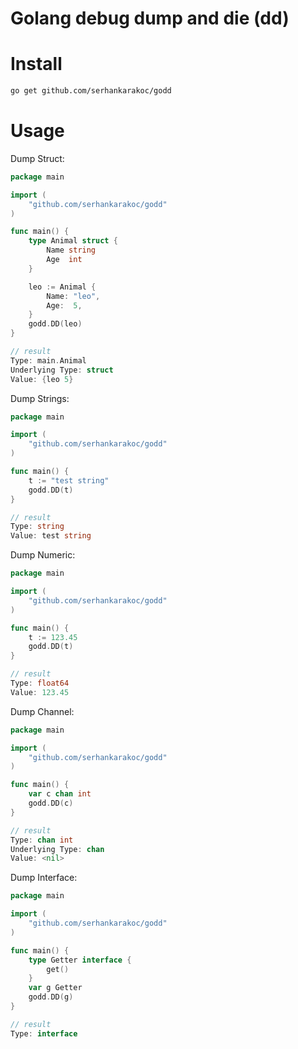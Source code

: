 # Golang debug dump and die (dd)

# Install
```bash
go get github.com/serhankarakoc/godd
```

# Usage 
Dump Struct:
```go
package main

import (
	"github.com/serhankarakoc/godd"
)

func main() {
	type Animal struct {
		Name string
		Age  int
	}

	leo := Animal {
		Name: "leo",
		Age:  5,
	}
	godd.DD(leo)
}

// result
Type: main.Animal
Underlying Type: struct
Value: {leo 5}
```


Dump Strings:
```go
package main

import (
	"github.com/serhankarakoc/godd"
)

func main() {
	t := "test string"
	godd.DD(t)
}

// result
Type: string
Value: test string
```

Dump Numeric:
```go
package main

import (
	"github.com/serhankarakoc/godd"
)

func main() {
	t := 123.45
	godd.DD(t)
}

// result
Type: float64
Value: 123.45
```

Dump Channel:
```go
package main

import (
	"github.com/serhankarakoc/godd"
)

func main() {
	var c chan int
	godd.DD(c)
}

// result
Type: chan int
Underlying Type: chan
Value: <nil>
```

Dump Interface:
```go
package main

import (
	"github.com/serhankarakoc/godd"
)

func main() {
	type Getter interface {
		get()
	}
	var g Getter
	godd.DD(g)
}

// result
Type: interface
```

